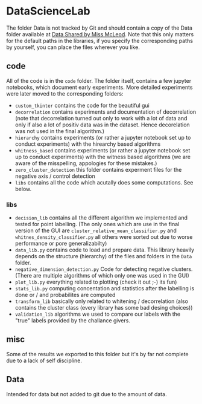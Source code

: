 # DataScienceLab
The folder Data is not tracked by Git and should contain
a copy of the Data folder available at [Data Shared by Miss McLeod](https://drive.switch.ch/index.php/s/Dk9O9BXu0drKvqU).
Note that this only matters for the default paths in the libraries, if you specify the corresponding
paths by yourself, you can place the files wherever you like.

## code
All of the code is in the `code` folder. 
The folder itself, contains a few jupyter notebooks, which document early experiments.
More detailed experiments were later moved to the corresponding folders:
- `custom_tkinter` contains the code for the beautiful gui
- `decorrelation` contains experiments and documentation of decorrelation (note that decorrelation turned out only to work with a lot of data and only if also a lot of positiv data was in the dataset. Hence decorelation was not used in the final algorithm.)
- `hierarchy` contains experiments (or rather a jupyter notebook set up to conduct experiments) with the hirearchy based algorithms
- `whitness_based` contains experiments (or rather a jupyter notebook set up to conduct experiments) with the witness based algorithms (we are aware of the misspelling, appologies for these mistakes.)
- `zero_cluster_detection` this folder contains experment files for the negative axis / control detection
- `libs` contains all the code which acutally does some computations. See below.

### libs
- `decision_lib` contains all the different algorithm we implemented and tested for point labelling. (The only ones which are use in the final version of the GUI are `cluster_relative_mean_classifier.py` and `whitnes_density_classifier.py` all others were sorted out due to worse performance or pore generalizabilty)
- `data_lib.py` contains code to load and prepare data. This library heavily depends on the structure (hierarchy) of the files and folders in the `Data` folder.
- `negative_dimension_detection.py` Code for detecting negative clusters. (There are multiple algorithms of which only one was used in the GUI)
- `plot_lib.py` everything related to plotting (check it out ;-) its fun)
- `stats_lib.py` computing concentation and statistics after the labelling is done or / and probabilites are computed
- `transform_lib` basically only related to whitening / decorrelation (also contains the cluster class (every library has some bad desing choices))
- `validation_lib` algorithms we used to compare our labels with the "true" labels provided by the challance givers.

## misc
Some of the results we exported to this folder but it's by far not complete due to a lack of self discipline.

## Data
Intended for data but not added to git due to the amount of data.

